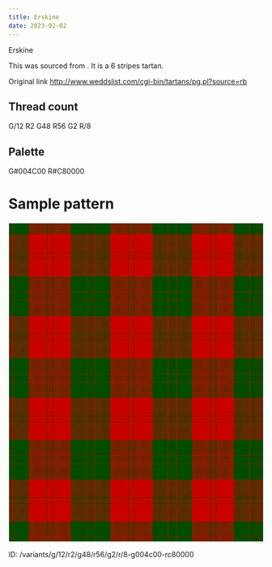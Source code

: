 ```yaml
---
title: Erskine
date: 2023-02-02
---
```

Erskine

This was sourced from <no value>.  It is a 6 stripes tartan.

Original link http://www.weddslist.com/cgi-bin/tartans/pg.pl?source=rb

## Thread count
G/12 R2 G48 R56 G2 R/8

## Palette
G#004C00 R#C80000

# Sample pattern

![Tartan detail](tartan.png "G/12 R2 G48 R56 G2 R/8 tartan")

ID: /variants/g/12/r2/g48/r56/g2/r/8-g004c00-rc80000